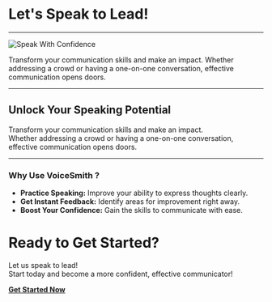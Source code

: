 <!-- Theme:Classic, ImgAlign:Left Widget:NAVI-->
# Let's Speak to Lead!

---

![Speak With Confidence](https://github.com/user-attachments/assets/37c4a00d-1e00-43ac-8cd6-65507442dfc8)

Transform your communication skills and make an impact.
Whether addressing a crowd or having a one-on-one conversation, effective communication opens doors.

---

## Unlock Your Speaking Potential
Transform your communication skills and make an impact.  
Whether addressing a crowd or having a one-on-one conversation, effective communication opens doors.

---

### Why Use VoiceSmith ?

- **Practice Speaking:** Improve your ability to express thoughts clearly.
- **Get Instant Feedback:** Identify areas for improvement right away.
- **Boost Your Confidence:** Gain the skills to communicate with ease.

# Ready to Get Started?
Let us speak to lead!  
Start today and become a more confident, effective communicator!

[**Get Started Now**](/voicesmith/contacts)

